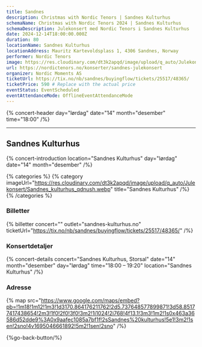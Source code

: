 ```yaml
---
title: Sandnes
description: Christmas with Nordic Tenors | Sandnes Kulturhus
schemaName: Christmas with Nordic Tenors 2024 | Sandnes Kulturhus
schemaDescription: Julekonsert med Nordic Tenors i Sandnes Kulturhus
date: 2024-12-14T18:00:00.000Z
duration: 80
locationName: Sandnes Kulturhus
locationAddress: Mauritz Kartevoldsplass 1, 4306 Sandnes, Norway
performer: Nordic Tenors
image: https://res.cloudinary.com/dt3k2apqd/image/upload/q_auto/Julekonsert/schema_-_sandnes_konserthus_okldts.webp
url: https://nordictenors.no/konserter/sandnes-julekonsert
organizer: Nordic Moments AS
ticketUrl: https://tix.no/nb/sandnes/buyingflow/tickets/25517/48365/
ticketPrice: 590 # Replace with the actual price
eventStatus: EventScheduled
eventAttendanceMode: OfflineEventAttendanceMode
---
```


{% concert-header day="lørdag" date="14" month="desember" time="18:00" /%}

---

## Sandnes Kulturhus

{% concert-introduction location="Sandnes Kulturhus" day="lørdag" date="14" month="desember" /%}

{% categories %}
{% category imageUrl="https://res.cloudinary.com/dt3k2apqd/image/upload/q_auto/Julekonsert/Sandnes_kulturhus_qdnush.webp" title="Sandnes Kulturhus" /%}
{% /categories %}

### Billetter

{% billetter concert="" outlet="sandnes-kulturhus.no" ticketUrl="https://tix.no/nb/sandnes/buyingflow/tickets/25517/48365/" /%}

### Konsertdetaljer

{% concert-details concert="Sandnes Kulturhus, Storsal" date="14" month="desember" day="lørdag" time="18:00 – 19:20" location="Sandnes Kulturhus" /%}

### Adresse

{% map src="https://www.google.com/maps/embed?pb=!1m18!1m12!1m3!1d3170.864176211762!2d5.737648577899871!3d58.85177417438654!2m3!1f0!2f0!3f0!3m2!1i1024!2i768!4f13.1!3m3!1m2!1s0x463a36586d52dde9%3A0x9aafec1085a7bf1f!2sSandnes%20kulturhus!5e1!3m2!1sen!2sno!4v1695046661892!5m2!1sen!2sno" /%}

{%go-back-button/%}
